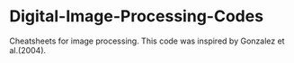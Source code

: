 # Digital-Image-Processing-Codes
Cheatsheets for image processing.
This code was inspired by Gonzalez et al.(2004).
